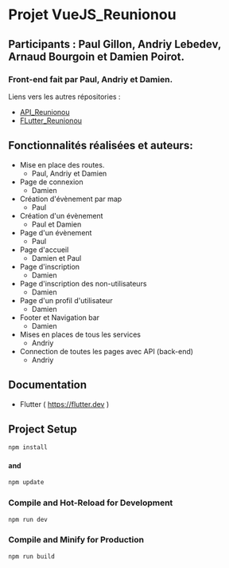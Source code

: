 # Projet VueJS_Reunionou

## Participants : Paul Gillon, Andriy Lebedev, Arnaud Bourgoin et Damien Poirot.
### Front-end fait par Paul, Andriy et Damien.
Liens vers les autres répositories : 
- [API_Reunionou](https://github.com/Arnaud541/API_Reunionou)
- [FLutter_Reunionou](https://github.com/Arnaud541/Flutter_Reunionou)

## Fonctionnalités réalisées et auteurs:

- Mise en place des routes.
  - Paul, Andriy et Damien
- Page de connexion
  - Damien
- Création d'évènement par map
  - Paul
- Création d'un évènement
  - Paul et Damien
- Page d'un évènement
  - Paul
- Page d'accueil
  - Damien et Paul
- Page d'inscription
  - Damien
- Page d'inscription des non-utilisateurs
  - Damien 
- Page d'un profil d'utilisateur
  - Damien
- Footer et Navigation bar
  - Damien
- Mises en places de tous les services
  - Andriy
- Connection de toutes les pages avec API (back-end)
  - Andriy 

## Documentation

- Flutter ( https://flutter.dev )

## Project Setup

```sh
npm install
```

#### and

```sh
npm update
```

### Compile and Hot-Reload for Development

```sh
npm run dev
```

### Compile and Minify for Production

```sh
npm run build
```

